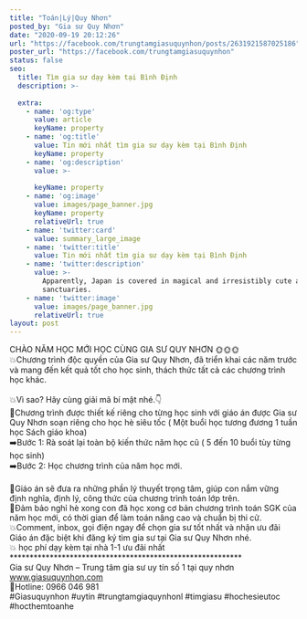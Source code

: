 ```yaml
---
title: "Toán|Lý|Quy Nhơn"
posted_by: "Gia sư Quy Nhơn"
date: "2020-09-19 20:12:26"
url: "https://facebook.com/trungtamgiasuquynhon/posts/2631921587025186"
poster_url: "https://facebook.com/trungtamgiasuquynhon"
status: false
seo:
  title: Tìm gia sư dạy kèm tại Bình Định
  description: >-
    
  extra:
    - name: 'og:type'
      value: article
      keyName: property
    - name: 'og:title'
      value: Tin mới nhất tìm gia sư dạy kèm tại Bình Định
      keyName: property
    - name: 'og:description'
      value: >-
        
      keyName: property
    - name: 'og:image'
      value: images/page_banner.jpg
      keyName: property
      relativeUrl: true
    - name: 'twitter:card'
      value: summary_large_image
    - name: 'twitter:title'
      value: Tin mới nhất tìm gia sư dạy kèm tại Bình Định
    - name: 'twitter:description'
      value: >-
        Apparently, Japan is covered in magical and irresistibly cute animal
        sanctuaries.
    - name: 'twitter:image'
      value: images/page_banner.jpg
      relativeUrl: true
layout: post
---
```

CHÀO NĂM HỌC MỚI HỌC CÙNG GIA SƯ QUY NHƠN 🌞🌞🌞<br>💥Chương trình độc quyền của Gia sư Quy Nhơn, đã triển khai các năm trước và mang đến kết quả tốt cho học sinh, thách thức tất cả các chương trình học khác.<br><br>💥Vì sao? Hãy cùng giải mã bí mật nhé.👇<br>📝Chương trình được thiết kế riêng cho từng học sinh với giáo án được Gia sư Quy Nhơn soạn riêng cho học hè siêu tốc ( Một buổi học tương đương 1 tuần học Sách giáo khoa)<br>➡️Bước 1: Rà soát lại toàn bộ kiến thức năm học cũ ( 5 đến 10 buổi tùy từng học sinh)<br>➡️Bước 2: Học chương trình của năm học mới.<br><br>📝Giáo án sẽ đưa ra những phần lý thuyết trọng tâm, giúp con nắm vững định nghĩa, định lý, công thức của chương trình toán lớp trên.<br>📝Đảm bảo nghỉ hè xong con đã học xong cơ bản chương trình toán SGK của năm học mới, có thời gian để làm toán nâng cao và chuẩn bị thi cử.<br>💥Comment, inbox, gọi điện ngay để chọn gia sư tốt nhất và nhận ưu đãi Giáo án đặc biệt khi đăng ký tìm gia sư tại Gia sư Quy Nhơn nhé.<br>💥 học phí dạy kèm tại nhà 1-1 ưu đãi nhất<br>**********************************************************<br>Gia sư Quy Nhơn – Trung tâm gia sư uy tín số 1 tại quy nhơn<br>www.giasuquynhon.com<br>📲Hotline: 0966 046 981<br>#Giasuquynhon #uytin #trungtamgiaquynhonl #timgiasu #hochesieutoc #hocthemtoanhe
